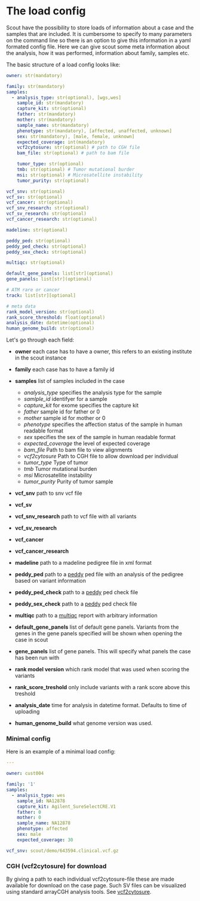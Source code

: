 # The load config

Scout have the possibility to store loads of information about a case and the samples that are included. It is cumbersome to specify to many parameters on the command line so there is an option to give this information in a yaml formated config file.
Here we can give scout some meta information about the analysis, how it was performed, information about family, samples etc.

The basic structure of a load config looks like:


```yaml
owner: str(mandatory)

family: str(mandatory)
samples:
  - analysis_type: str(optional), [wgs,wes]
    sample_id: str(mandatory)
    capture_kit: str(optional)
    father: str(mandatory)
    mother: str(mandatory)
    sample_name: str(mandatory)
    phenotype: str(mandatory), [affected, unaffected, unknown]
    sex: str(mandatory), [male, female, unknown]
    expected_coverage: int(mandatory)
    vcf2cytosure: str(optional) # path to CGH file
    bam_file: str(optional) # path to bam file

    tumor_type: str(optional)
    tmb: str(optional) # Tumor mutational burder
    msi: str(optional) # Microsatellite instability
    tumor_purity: str(optional)

vcf_snv: str(optional)
vcf_sv: str(optional)
vcf_cancer: str(optional)
vcf_snv_research: str(optional)
vcf_sv_research: str(optional)
vcf_cancer_research: str(optional)

madeline: str(optional)

peddy_ped: str(optional)
peddy_ped_check: str(optional)
peddy_sex_check: str(optional)

multiqc: str(optional)

default_gene_panels: list[str](optional)
gene_panels: list[str](optional)

# ATM rare or cancer
track: list[str][optional]

# meta data
rank_model_version: str(optional)
rank_score_threshold: float(optional)
analysis_date: datetime(optional)
human_genome_build: str(optional)
```

Let's go through each field:

- **owner** each case has to have a owner, this refers to an existing institute in the scout instance
- **family** each case has to have a family id
- **samples** list of samples included in the case
	- *analysis_type* specifies the analysis type for the sample
	- *samlple_id* identifyer for a sample
	- *capture_kit* for exome specifies the capture kit
	- *father* sample id for father or 0
	- *mother* sample id for mother or 0
	- *phenotype* specifies the affection status of the sample in human readable format
	- *sex* specifies the sex of the sample in human readable format
	- *expected_coverage* the level of expected coverage
	- *bam_file* Path to bam file to view alignments
    - *vcf2cytosure* Path to CGH file to allow download per individual
    - *tumor_type* Type of tumor
    - *tmb* Tumor mutational burden
    - *msi* Microsatellite instability
    - *tumor_purity* Purity of tumor sample
    
- **vcf_snv** path to snv vcf file
- **vcf_sv**
- **vcf_snv_research** path to vcf file with all variants
- **vcf_sv_research**
- **vcf_cancer**
- **vcf_cancer_research**
- **madeline** path to a madeline pedigree file in xml format
- **peddy_ped** path to a [peddy][peddy] ped file with an analysis of the pedigree based on variant information
- **peddy_ped_check** path to a [peddy][peddy] ped check file
- **peddy_sex_check** path to a [peddy][peddy] ped check file
- **multiqc** path to a [multiqc][multiqc] report with arbitrary information
- **default_gene_panels** list of default gene panels. Variants from the genes in the gene panels specified will be shown when opening the case in scout
- **gene_panels** list of gene panels. This will specify what panels the case has been run with
- **rank model version** which rank model that was used when scoring the variants
- **rank_score_treshold** only include variants with a rank score above this treshold
- **analysis_date** time for analysis in datetime format. Defaults to time of uploading
- **human_genome_build** what genome version was used.

### Minimal config

Here is an example of a minimal load config:

```yaml
---

owner: cust004

family: '1'
samples:
  - analysis_type: wes
    sample_id: NA12878
    capture_kit: Agilent_SureSelectCRE.V1
    father: 0
    mother: 0
    sample_name: NA12878
    phenotype: affected
    sex: male
    expected_coverage: 30

vcf_snv: scout/demo/643594.clinical.vcf.gz
```

### CGH (vcf2cytosure) for download
By giving a path to each individual vcf2cytosure-file these are made available
for download on the case page. Such SV files can be visualized using standard arrayCGH
analysis tools. See [vcf2cytosure](https://github.com/NBISweden/vcf2cytosure/blob/master/README.md).

[peddy]: https://github.com/brentp/peddy
[multiqc]: https://github.com/ewels/multiqc
